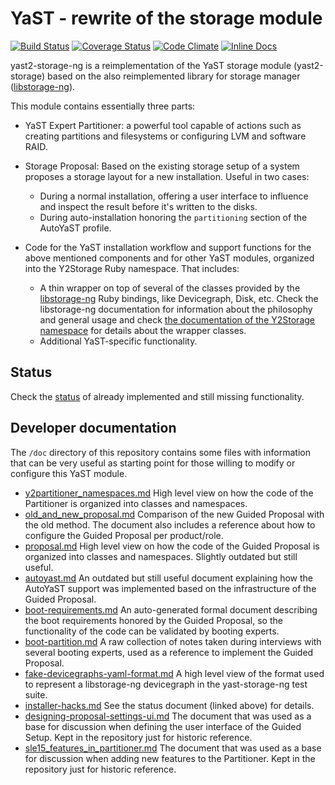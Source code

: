# YaST - rewrite of the storage module

[![Build Status](https://travis-ci.org/yast/yast-storage-ng.svg?branch=master)](https://travis-ci.org/yast/yast-storage-ng)
[![Coverage Status](https://img.shields.io/coveralls/yast/yast-storage-ng/master.svg)](https://coveralls.io/github/yast/yast-storage-ng?branch=master)
[![Code
Climate](https://codeclimate.com/github/yast/yast-storage-ng/badges/gpa.svg)](https://codeclimate.com/github/yast/yast-storage-ng)
[![Inline
Docs](http://inch-ci.org/github/yast/yast-storage-ng.png?branch=master)](http://inch-ci.org/github/yast/yast-storage-ng)

yast2-storage-ng is a reimplementation of the YaST storage module
(yast2-storage) based on the also reimplemented library for storage manager
([libstorage-ng](https://github.com/openSUSE/libstorage-ng)).

This module contains essentially three parts:

* YaST Expert Partitioner: a powerful tool capable of actions such as
  creating partitions and filesystems or configuring LVM and software RAID.

* Storage Proposal: Based on the existing storage setup of a system proposes a
  storage layout for a new installation. Useful in two cases:
    * During a normal installation, offering a user interface to influence and
      inspect the result before it's written to the disks.
    * During auto-installation honoring the `partitioning` section of the
      AutoYaST profile.

* Code for the YaST installation workflow and support functions for the above
  mentioned components and for other YaST modules, organized into the Y2Storage
  Ruby namespace. That includes:
    * A thin wrapper on top of several of the classes provided by the
      [libstorage-ng](https://github.com/openSUSE/libstorage-ng) Ruby bindings,
      like Devicegraph, Disk, etc. Check the libstorage-ng documentation for
      information about the philosophy and general usage and check [the
      documentation of the Y2Storage
      namespace](http://www.rubydoc.info/github/yast/yast-storage-ng/master/Y2Storage)
      for details about the wrapper classes.
    * Additional YaST-specific functionality.

## Status

Check the [status](doc/status.md) of already implemented and still missing
functionality.

## Developer documentation

The `/doc` directory of this repository contains some files with information
that can be very useful as starting point for those willing to modify or
configure this YaST module.

* [y2partitioner_namespaces.md](doc/y2partitioner_namespaces.md) High level view
  on how the code of the Partitioner is organized into classes and namespaces.
* [old_and_new_proposal.md](doc/old_and_new_proposal.md) Comparison of the new
  Guided Proposal with the old method. The document also includes a reference
  about how to configure the Guided Proposal per product/role.
* [proposal.md](doc/proposal.md) High level view on how the code of the Guided
  Proposal is organized into classes and namespaces. Slightly outdated but still
  useful.
* [autoyast.md](doc/autoyast.md) An outdated but still useful document
  explaining how the AutoYaST support was implemented based on the
  infrastructure of the Guided Proposal.
* [boot-requirements.md](doc/boot-requirements.md) An auto-generated formal
  document describing the boot requirements honored by the Guided Proposal, so
  the functionality of the code can be validated by booting experts.
* [boot-partition.md](doc/boot-partition.md) A raw collection of notes taken
  during interviews with several booting experts, used as a reference to
  implement the Guided Proposal.
* [fake-devicegraphs-yaml-format.md](doc/fake-devicegraphs-yaml-format.md) A
  high level view of the format used to represent a libstorage-ng devicegraph in
  the yast-storage-ng test suite.
* [installer-hacks.md](doc/installer-hacks.md) See the status document (linked
  above) for details.
* [designing-proposal-settings-ui.md](doc/designing-proposal-settings-ui.md)
  The document that was used as a base for discussion when defining the user
  interface of the Guided Setup. Kept in the repository just for historic
  reference.
* [sle15_features_in_partitioner.md](doc/sle15_features_in_partitioner.md) The
  document that was used as a base for discussion when adding new features to
  the Partitioner. Kept in the repository just for historic reference.
